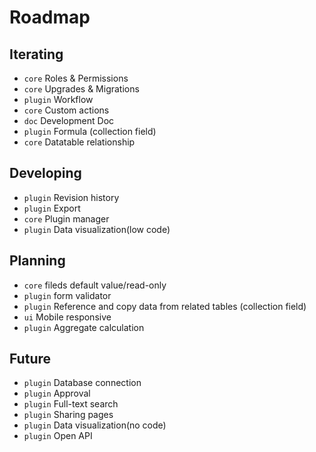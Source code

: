 # Roadmap

## Iterating

- `core` Roles & Permissions
- `core` Upgrades & Migrations
- `plugin` Workflow
- `core` Custom actions
- `doc` Development Doc
- `plugin` Formula (collection field)
- `core` Datatable relationship

## Developing

- `plugin` Revision history
- `plugin` Export
- `core` Plugin manager
- `plugin` Data visualization(low code)

## Planning

- `core` fileds default value/read-only
- `plugin` form validator
- `plugin` Reference and copy data from related tables (collection field)
- `ui` Mobile responsive
- `plugin` Aggregate calculation

## Future

- `plugin` Database connection
- `plugin` Approval
- `plugin` Full-text search
- `plugin` Sharing pages
- `plugin` Data visualization(no code)
- `plugin` Open API
